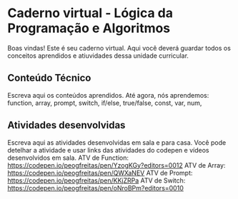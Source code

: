 # Caderno virtual - Lógica da Programação e Algoritmos
Boas vindas! Este é seu caderno virtual. Aqui você deverá guardar todos os conceitos aprendidos e atiuvidades dessa unidade curricular. 


## Conteúdo Técnico
Escreva aqui os conteúdos aprendidos.
Até agora, nós aprendemos: function, array, prompt, switch, if/else, true/false, const, var, num,


## Atividades desenvolvidas
Escreva aqui as atividades desenvolvidas em sala e para casa. Você pode detelhar a atividade e usar links das atividades do codepen e vídeos desenvolvidos em sala. 
ATV de Function: https://codepen.io/peogfreitas/pen/YzogKGy?editors=0012
ATV de Array: https://codepen.io/peogfreitas/pen/QWXaNEV
ATV de Prompt: https://codepen.io/peogfreitas/pen/KKjZRPa
ATV de Switch: https://codepen.io/peogfreitas/pen/oNroBPm?editors=0010

